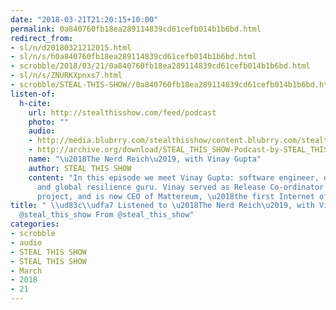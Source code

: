 ```yaml
---
date: "2018-03-21T21:20:15+10:00"
permalink: 0a840760fb18ea289114839cd61cefb014b1b6bd.html
redirect_from:
- sl/n/d20180321212015.html
- sl/n/s/h0a840760fb18ea289114839cd61cefb014b1b6bd.html
- scrobble/2018/03/21/0a840760fb18ea289114839cd61cefb014b1b6bd.html
- sl/n/s/ZNURKXpnxs7.html
- scrobble/STEAL-THIS-SHOW//0a840760fb18ea289114839cd61cefb014b1b6bd.html
listen-of:
  h-cite:
    url: http://stealthisshow.com/feed/podcast
    photo: ""
    audio:
    - http://media.blubrry.com/stealthisshow/content.blubrry.com/stealthisshow/s03_e11_The_Nerd_Reich_with_Vinay_Gupta_mp3.mp3
    - http://archive.org/download/STEAL_THIS_SHOW-Podcast-by-STEAL_THIS_SHOW/s03_e11_The_Nerd_Reich_with_Vinay_Gupta_mp3.mp3
    name: "\u2018The Nerd Reich\u2019, with Vinay Gupta"
    author: STEAL THIS SHOW
    content: "In this episode we meet Vinay Gupta: software engineer, disaster consultant
      and global resilience guru. Vinay served as Release Co-ordinator for the Ethereum
      project, and is now CEO of Mattereum, \u2018the first Internet of Agreements---"
title: " \\ud83c\\udfa7 Listened to \u2018The Nerd Reich\u2019, with Vinay Gupta by
  @steal_this_show From @steal_this_show"
categories:
- scrobble
- audio
- STEAL THIS SHOW
- STEAL THIS SHOW
- March
- 2018
- 21
---
```

